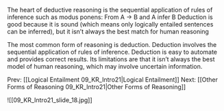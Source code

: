﻿The heart of deductive reasoning is the sequential application of rules of inference such as modus ponens:
From A -> B and A  infer  B
Deduction is good because it is sound (which means only logically entailed sentences can be inferred), but it isn’t always the best match for human reasoning

The most common form of reasoning is deduction. Deduction involves the sequential application of rules of inference.
Deduction is easy to automate and provides correct results.
Its limitations are that it isn’t always the best model of human reasoning, which may involve uncertain information.

Prev: [[Logical Entailment 09_KR_Intro21|Logical Entailment]]
Next: [[Other Forms of Reasoning 09_KR_Intro21|Other Forms of Reasoning]]

![[09_KR_Intro21_slide_18.jpg]]
